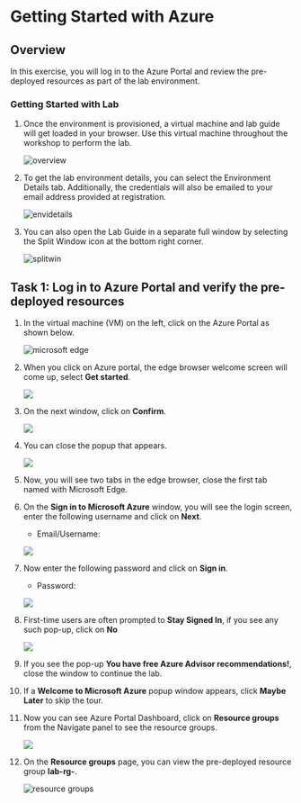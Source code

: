 # Getting Started with Azure


## Overview

In this exercise, you will log in to the Azure Portal and review the pre-deployed resources as part of the lab environment.

### Getting Started with Lab


1. Once the environment is provisioned, a virtual machine and lab guide will get loaded in your browser. Use this virtual machine throughout the workshop to perform the lab.

    ![overview](../Terraform/media/overview1.png)
   
1. To get the lab environment details, you can select the Environment Details tab. Additionally, the credentials will also be emailed to your email address provided at registration.

    ![envidetails](../Terraform/media/envidetails.png)

1. You can also open the Lab Guide in a separate full window by selecting the Split Window icon at the bottom right corner.

    ![splitwin](../Terraform/media/splitwin.png)
    

## Task 1: Log in to Azure Portal and verify the pre-deployed resources

1. In the virtual machine (VM) on the left, click on the Azure Portal as shown below.

     ![microsoft edge](https://github.com/CloudLabsAI-Azure/AIW-Azure-Network-Solutions/blob/main/media/gs4.png?raw=true)
     
1. When you click on Azure portal, the edge browser welcome screen will come up, select **Get started**.

    ![](https://github.com/CloudLabsAI-Azure/AIW-Azure-Network-Solutions/blob/main/media/getstarted.png?raw=true)
   
1. On the next window, click on **Confirm**.

    ![](https://github.com/CloudLabsAI-Azure/AIW-Azure-Network-Solutions/blob/main/media/tabpage.png?raw=true)
    
1. You can close the popup that appears.

    ![](https://github.com/CloudLabsAI-Azure/AIW-Azure-Network-Solutions/blob/main/media/withoutsi.png?raw=true)
    
1. Now, you will see two tabs in the edge browser, close the first tab named with Microsoft Edge.

1. On the **Sign in to Microsoft Azure** window, you will see the login screen, enter the following username and click on **Next**.

   * Email/Username: <inject key="AzureAdUserEmail"></inject>

   ![](https://github.com/CloudLabsAI-Azure/AIW-SAP-on-Azure/blob/main/media/M2-Ex1-portalsignin-1.png?raw=true)

1. Now enter the following password and click on **Sign in**. 

   * Password: <inject key="AzureAdUserPassword"></inject>
   
   ![](https://github.com/CloudLabsAI-Azure/AIW-SAP-on-Azure/blob/main/media/M2-Ex1-portalsignin-2.png?raw=true)

1. First-time users are often prompted to **Stay Signed In**, if you see any such pop-up, click on **No**

   ![](https://github.com/CloudLabsAI-Azure/AIW-SAP-on-Azure/blob/main/media/M2-Ex1-portalsignin-3.png?raw=true)

1. If you see the pop-up **You have free Azure Advisor recommendations!**, close the window to continue the lab.

1. If a **Welcome to Microsoft Azure** popup window appears, click **Maybe Later** to skip the tour.

1. Now you can see Azure Portal Dashboard, click on **Resource groups** from the Navigate panel to see the resource groups.

    ![](https://github.com/CloudLabsAI-Azure/AIW-SAP-on-Azure/blob/main/media/M2-Ex1-rg.png?raw=true)
    
1. On the **Resource groups** page, you can view the pre-deployed resource group **lab-rg-<inject key="DeploymentID" />**.

    ![resource groups](../Terraform/media/rg.png)
    
   
